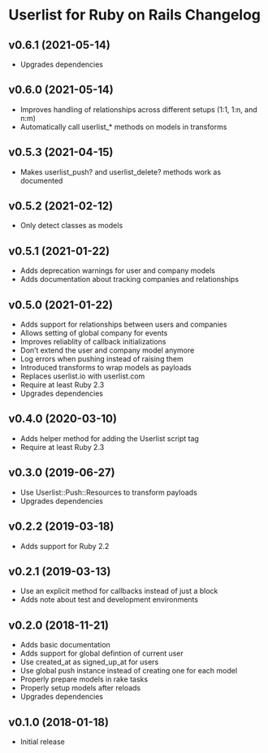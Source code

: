 # Userlist for Ruby on Rails Changelog

## v0.6.1 (2021-05-14)

- Upgrades dependencies

## v0.6.0 (2021-05-14)

- Improves handling of relationships across different setups (1:1, 1:n, and n:m)
- Automatically call userlist_* methods on models in transforms

## v0.5.3 (2021-04-15)

- Makes userlist_push? and userlist_delete? methods work as documented

## v0.5.2 (2021-02-12)

- Only detect classes as models

## v0.5.1 (2021-01-22)

- Adds deprecation warnings for user and company models
- Adds documentation about tracking companies and relationships

## v0.5.0 (2021-01-22)

- Adds support for relationships between users and companies
- Allows setting of global company for events
- Improves reliablity of callback initializations
- Don’t extend the user and company model anymore
- Log errors when pushing instead of raising them
- Introduced transforms to wrap models as payloads
- Replaces userlist.io with userlist.com
- Require at least Ruby 2.3
- Upgrades dependencies

## v0.4.0 (2020-03-10)

- Adds helper method for adding the Userlist script tag
- Require at least Ruby 2.3

## v0.3.0 (2019-06-27)

- Use Userlist::Push::Resources to transform payloads
- Upgrades dependencies


## v0.2.2 (2019-03-18)

- Adds support for Ruby 2.2

## v0.2.1 (2019-03-13)

- Use an explicit method for callbacks instead of just a block
- Adds note about test and development environments

## v0.2.0 (2018-11-21)

- Adds basic documentation
- Adds support for global defintion of current user
- Use created_at as signed_up_at for users
- Use global push instance instead of creating one for each model
- Properly prepare models in rake tasks
- Properly setup models after reloads
- Upgrades dependencies

## v0.1.0 (2018-01-18)

- Initial release
